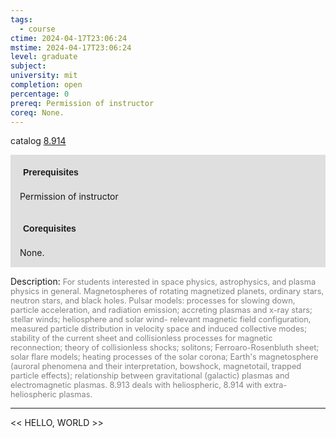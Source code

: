 ```yaml
---
tags:
  - course
ctime: 2024-04-17T23:06:24
mstime: 2024-04-17T23:06:24
level: graduate
subject: 
university: mit
completion: open
percentage: 0
prereq: Permission of instructor
coreq: None.
---
```


catalog [8.914](http://student.mit.edu/catalog/m8b.html#8.914)

<span style="display: block; padding: 15px; background-color: rgb(100, 100, 100, 0.2);"><font id="m_prereq3769_0" style="display: block; font-family: Arial, sans-serif; font-weight: bold; padding: 5px">Prerequisites</font><br><span id="prereq3769_0">Permission of instructor</span></span>
<span style="display: block; padding: 15px; background-color: rgb(100, 100, 100, 0.2);"><font id="m_coreq3769_0" style="display: block; font-family: Arial, sans-serif; font-weight: bold; padding: 5px">Corequisites</font><br><span id="coreq3769_0">None.</span></span>

<font style="">Description:</font>
<font style="color: grey; font-size: 0.8rem;">For students interested in space physics, astrophysics, and plasma physics in general. Magnetospheres of rotating magnetized planets, ordinary stars, neutron stars, and black holes. Pulsar models: processes for slowing down, particle acceleration, and radiation emission; accreting plasmas and x-ray stars; stellar winds; heliosphere and solar wind- relevant magnetic field configuration, measured particle distribution in velocity space and induced collective modes; stability of the current sheet and collisionless processes for magnetic reconnection; theory of collisionless shocks; solitons; Ferroaro-Rosenbluth sheet; solar flare models; heating processes of the solar corona; Earth's magnetosphere (auroral phenomena and their interpretation, bowshock, magnetotail, trapped particle effects); relationship between gravitational (galactic) plasmas and electromagnetic plasmas. 8.913 deals with heliospheric, 8.914 with extra-heliospheric plasmas.</font>



---

<< HELLO, WORLD >>
